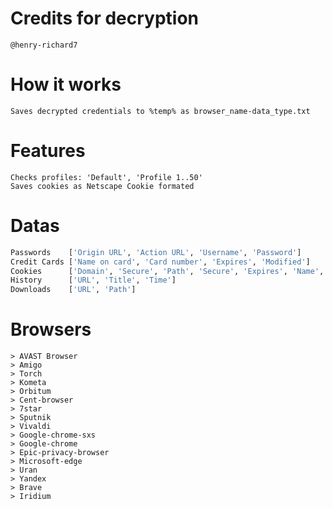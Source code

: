 # Credits for decryption
    @henry-richard7

# How it works
    Saves decrypted credentials to %temp% as browser_name-data_type.txt

# Features
    Checks profiles: 'Default', 'Profile 1..50'
    Saves cookies as Netscape Cookie formated

# Datas
```py
Passwords    ['Origin URL', 'Action URL', 'Username', 'Password']
Credit Cards ['Name on card', 'Card number', 'Expires', 'Modified']
Cookies      ['Domain', 'Secure', 'Path', 'Secure', 'Expires', 'Name', 'Value']
History      ['URL', 'Title', 'Time']
Downloads    ['URL', 'Path']
```

# Browsers
    > AVAST Browser
    > Amigo
    > Torch
    > Kometa
    > Orbitum
    > Cent-browser
    > 7star
    > Sputnik
    > Vivaldi
    > Google-chrome-sxs
    > Google-chrome
    > Epic-privacy-browser
    > Microsoft-edge
    > Uran
    > Yandex
    > Brave
    > Iridium
